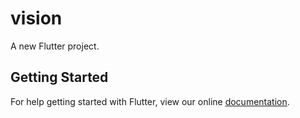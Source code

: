 # vision

A new Flutter project.

## Getting Started

For help getting started with Flutter, view our online
[documentation](https://flutter.io/).
